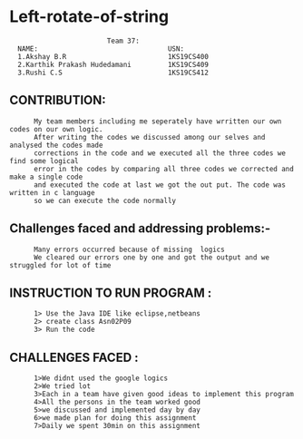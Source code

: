 # Left-rotate-of-string       
             
                            Team 37:
      NAME:                                USN:
      1.Akshay B.R                         1KS19CS400
      2.Karthik Prakash Hudedamani         1KS19CS409 
      3.Rushi C.S                          1KS19CS412


 ## CONTRIBUTION:
          My team members including me seperately have wrritten our own codes on our own logic.
          After writing the codes we discussed among our selves and analysed the codes made 
          corrections in the code and we executed all the three codes we find some logical 
          error in the codes by comparing all three codes we corrected and make a single code 
          and executed the code at last we got the out put. The code was written in c language
          so we can execute the code normally

## Challenges faced and addressing problems:-
          Many errors occurred because of missing  logics
          We cleared our errors one by one and got the output and we struggled for lot of time

## INSTRUCTION TO RUN PROGRAM :
          1> Use the Java IDE like eclipse,netbeans 
          2> create class Asn02P09
          3> Run the code

## CHALLENGES FACED :
          1>We didnt used the google logics
          2>We tried lot 
          3>Each in a team have given good ideas to implement this program
          4>All the persons in the team worked good 
          5>we discussed and implemented day by day 
          6>we made plan for doing this assignment
          7>Daily we spent 30min on this assignment



